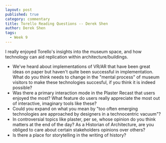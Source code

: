 ```yaml
---
layout: post
published: true
category: commentary
title: Torello Reading Questions -- Derek Shen
author: Derek Shen
tags:
  - Week 9
---
```

I really enjoyed Torello's insights into the museum space, and how technology can aid replication  within architecture/buildings.

- We've heard about implementations of VR/AR that have been great ideas on paper but haven't quite been successful in implementation. What do you think needs to change in the "mental process" of museum visitors to make these technologies succesful, if you think it is indeed possible?
- Was there a primary interaction mode in the Plaster Recast that users enjoyed the most? What feature do users really appreciate the most out of interactive, imaginary tools like these?
- Could you expand on what you mean by "too often emerging technologies are approached by designers in a technocentric vacuum"?
- In controversial topics like plaster, per se, whose opinion do you think matters at the end of the day? As a Historian of Architecture, are you obliged to care about certain stakeholders opinions over others?
- Is there a place for storytelling in the writing of history?